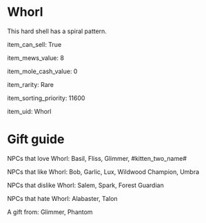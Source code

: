 # Whorl

This hard shell has a spiral pattern.

item_can_sell: True

item_mews_value: 8

item_mole_cash_value: 0

item_rarity: Rare

item_sorting_priority: 11600

item_uid: Whorl

# Gift guide

NPCs that love Whorl: Basil, Fliss, Glimmer, #kitten_two_name#

NPCs that like Whorl: Bob, Garlic, Lux, Wildwood Champion, Umbra

NPCs that dislike Whorl: Salem, Spark, Forest Guardian

NPCs that hate Whorl: Alabaster, Talon

A gift from: Glimmer, Phantom